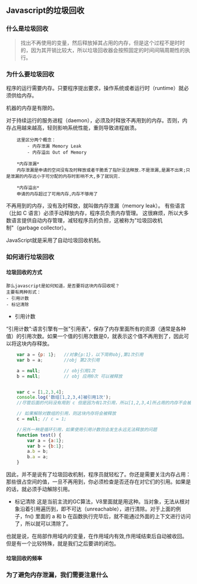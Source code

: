 ## Javascript的垃圾回收

### 什么是垃圾回收
> 找出不再使用的变量，然后释放掉其占用的内存，但是这个过程不是时时的，因为其开销比较大，所以垃圾回收器会按照固定的时间间隔周期性的执行。

### 为什么要垃圾回收
程序的运行需要内存。只要程序提出要求，操作系统或者运行时（runtime）就必须供给内存。

机器的内存是有限的。

对于持续运行的服务进程（daemon），必须及时释放不再用到的内存。否则，内存占用越来越高，轻则影响系统性能，重则导致进程崩溃。

        这里区分两个概念：
            - 内存泄漏 Memory Leak
            - 内存溢出 Out of Memory

        *内存泄漏*  
        内存泄漏是申请的空间没有及时释放或者干脆丢了指针没法释放.不是泄漏,是漏不出来;只是泄漏的内存远小于可分配的内存时影响不大,多了就玩完.

        *内存溢出*   
        申请的内存超过了可用内存,内存不够用了

不再用到的内存，没有及时释放，就叫做内存泄漏（memory leak）。
有些语言（比如 C 语言）必须手动释放内存，程序员负责内存管理。
这很麻烦，所以大多数语言提供自动内存管理，减轻程序员的负担，这被称为"垃圾回收机制"（garbage collector）。

JavaScript就是采用了自动垃圾回收机制。

### 如何进行垃圾回收

#### 垃圾回收的方式
    那么javascript是如何知道，是否要将这块内存回收呢？
    主要有两种形式：
    - 引用计数
    - 标记清除

- 引用计数

“引用计数”:语言引擎有一张"引用表"，保存了内存里面所有的资源（通常是各种值）的引用次数。如果一个值的引用次数是0，就表示这个值不再用到了，因此可以将这块内存释放。
```javascript 
    var a = {p: 1};   //对象{p:1}，以下简称obj,第1次引用
    var b = a;        //obj 第2次引用

    a = null;         // obj引用1次
    b = null;         // obj 应用0次 可以被释放


    var c = [1,2,3,4];
    console.log('数组[1,2,3,4]被引用1次');
    //尽管后面的代码没有用到 c 但是因为有1次引用，所以[1,2,3,4]所占用的内存不会被释放

    // 如果解除对数组的引用，则这块内存将会被释放
    c = null; // c = 1;

    //另外一种是循环引用，如果使用引用计数则会发生永远无法释放的问题
    function test() {
        var a = {a:1};
        var b = {b:1};
        a.b = b;
        b.a = a;
    }

```
因此，并不是说有了垃圾回收机制，程序员就轻松了。你还是需要关注内存占用：那些很占空间的值，一旦不再用到，你必须检查是否还存在对它们的引用。如果是的话，就必须手动解除引用。

- 标记清除
这是当前主流的GC算法，V8里面就是用这种。当对象，无法从根对象沿着引用遍历到，即不可达（unreachable），进行清除。对于上面的例子，fn() 里面的 a 和 b 在函数执行完毕后，就不能通过外面的上下文进行访问了，所以就可以清除了。

也就是说，在局部作用域内的变量，在作用域内有效,作用域结束后自动被收回。
但是有一个比较特殊，就是我们之后要讲的闭包。

#### 垃圾回收的频率


### 为了避免内存泄漏，我们需要注意什么





